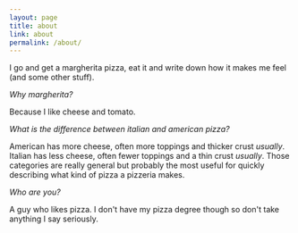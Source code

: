 ```yaml
---
layout: page
title: about
link: about
permalink: /about/
---
```


I go and get a margherita pizza, eat it and write down how it makes me feel (and some other stuff).

_Why margherita?_

Because I like cheese and tomato.

_What is the difference between italian and american pizza?_

American has more cheese, often more toppings and thicker crust *usually*. Italian has less cheese, often fewer toppings and a thin crust *usually*. Those categories are really general but probably the most useful for quickly describing what kind of pizza a pizzeria makes.

_Who are you?_

A guy who likes pizza. I don't have my pizza degree though so don't take anything I say seriously.

